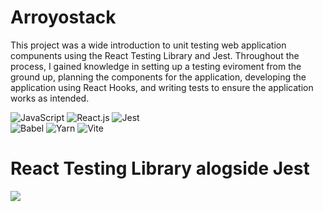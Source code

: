 # Arroyostack

This project was a wide introduction to unit testing web application compunents using the React Testing Library and Jest. 
Throughout the process, I gained knowledge in setting up a testing eviroment from the ground up, planning the components for the application, developing the application using React Hooks, and writing tests to ensure the application works as intended.

![JavaScript](https://img.shields.io/badge/JavaScript-323330?style=for-the-badge&logo=javascript&logoColor=F7DF1E)
![React.js](https://img.shields.io/badge/react-%2320232a.svg?style=for-the-badge&logo=react&logoColor=%2361DAFB)
![Jest](https://img.shields.io/badge/Jest-C21325?style=for-the-badge&logo=jest&logoColor=white)  
![Babel](https://img.shields.io/badge/Babel-F9DC3e?style=for-the-badge&logo=babel&logoColor=black)
![Yarn](https://img.shields.io/badge/Yarn-2C8EBB?style=for-the-badge&logo=yarn&logoColor=white) 
![Vite](https://img.shields.io/badge/Vite-B73BFE?style=for-the-badge&logo=vite&logoColor=FFD62Ee) 
# React Testing Library alogside Jest
<img src="https://testing-library.com/img/octopus-128x128.png">
